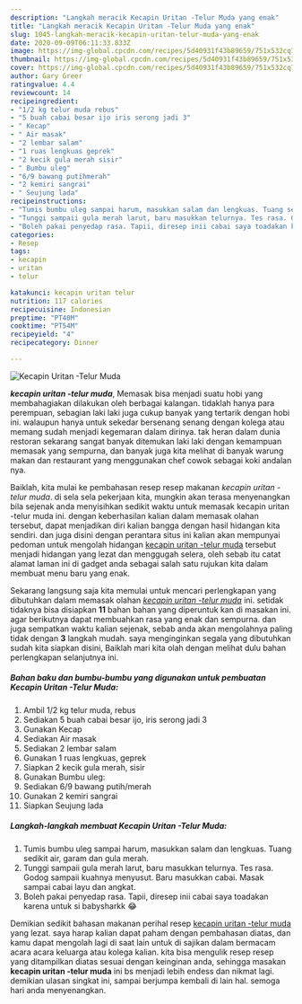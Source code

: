 ```yaml
---
description: "Langkah meracik Kecapin Uritan -Telur Muda yang enak"
title: "Langkah meracik Kecapin Uritan -Telur Muda yang enak"
slug: 1045-langkah-meracik-kecapin-uritan-telur-muda-yang-enak
date: 2020-09-09T06:11:33.833Z
image: https://img-global.cpcdn.com/recipes/5d40931f43b89659/751x532cq70/kecapin-uritan-telur-muda-foto-resep-utama.jpg
thumbnail: https://img-global.cpcdn.com/recipes/5d40931f43b89659/751x532cq70/kecapin-uritan-telur-muda-foto-resep-utama.jpg
cover: https://img-global.cpcdn.com/recipes/5d40931f43b89659/751x532cq70/kecapin-uritan-telur-muda-foto-resep-utama.jpg
author: Gary Greer
ratingvalue: 4.4
reviewcount: 14
recipeingredient:
- "1/2 kg telur muda rebus"
- "5 buah cabai besar ijo iris serong jadi 3"
- " Kecap"
- " Air masak"
- "2 lembar salam"
- "1 ruas lengkuas geprek"
- "2 kecik gula merah sisir"
- " Bumbu uleg"
- "6/9 bawang putihmerah"
- "2 kemiri sangrai"
- " Seujung lada"
recipeinstructions:
- "Tumis bumbu uleg sampai harum, masukkan salam dan lengkuas. Tuang sedikit air, garam dan gula merah."
- "Tunggi sampaii gula merah larut, baru masukkan telurnya. Tes rasa. Godog sampaii kuahnya menyusut. Baru masukkan cabai. Masak sampai cabai layu dan angkat."
- "Boleh pakai penyedap rasa. Tapii, diresep inii cabai saya toadakan karena untuk si babysharkk 😂"
categories:
- Resep
tags:
- kecapin
- uritan
- telur

katakunci: kecapin uritan telur 
nutrition: 117 calories
recipecuisine: Indonesian
preptime: "PT40M"
cooktime: "PT54M"
recipeyield: "4"
recipecategory: Dinner

---
```



![Kecapin Uritan -Telur Muda](https://img-global.cpcdn.com/recipes/5d40931f43b89659/751x532cq70/kecapin-uritan-telur-muda-foto-resep-utama.jpg)

<b><i>kecapin uritan -telur muda</i></b>, Memasak bisa menjadi suatu hobi yang membahagiakan dilakukan oleh berbagai kalangan. tidaklah hanya para perempuan, sebagian laki laki juga cukup banyak yang tertarik dengan hobi ini. walaupun hanya untuk sekedar bersenang senang dengan kolega atau memang sudah menjadi kegemaran dalam dirinya. tak heran dalam dunia restoran sekarang sangat banyak ditemukan laki laki dengan kemampuan memasak yang sempurna, dan banyak juga kita melihat di banyak warung makan dan restaurant yang menggunakan chef cowok sebagai koki andalan nya.

Baiklah, kita mulai ke pembahasan resep resep makanan <i>kecapin uritan -telur muda</i>. di sela sela pekerjaan kita, mungkin akan terasa menyenangkan bila sejenak anda menyisihkan sedikit waktu untuk memasak kecapin uritan -telur muda ini. dengan keberhasilan kalian dalam memasak olahan tersebut, dapat menjadikan diri kalian bangga dengan hasil hidangan kita sendiri. dan juga disini dengan perantara situs ini kalian akan mempunyai pedoman untuk mengolah hidangan <u>kecapin uritan -telur muda</u> tersebut menjadi hidangan yang lezat dan menggugah selera, oleh sebab itu catat alamat laman ini di gadget anda sebagai salah satu rujukan kita dalam membuat menu baru yang enak.




Sekarang langsung saja kita memulai untuk mencari perlengkapan yang dibutuhkan dalam memasak olahan <u><i>kecapin uritan -telur muda</i></u> ini. setidak tidaknya bisa disiapkan <b>11</b> bahan bahan yang diperuntuk kan di masakan ini. agar berikutnya dapat membuahkan rasa yang enak dan sempurna. dan juga sempatkan waktu kalian sejenak, sebab anda akan mengolahnya paling tidak dengan <b>3</b> langkah mudah. saya menginginkan segala yang dibutuhkan sudah kita siapkan disini, Baiklah mari kita olah dengan melihat dulu bahan perlengkapan selanjutnya ini.

<!--inarticleads1-->

##### Bahan baku dan bumbu-bumbu yang digunakan untuk pembuatan Kecapin Uritan -Telur Muda:

1. Ambil 1/2 kg telur muda, rebus
1. Sediakan 5 buah cabai besar ijo, iris serong jadi 3
1. Gunakan  Kecap
1. Sediakan  Air masak
1. Sediakan 2 lembar salam
1. Gunakan 1 ruas lengkuas, geprek
1. Siapkan 2 kecik gula merah, sisir
1. Gunakan  Bumbu uleg:
1. Sediakan 6/9 bawang putih/merah
1. Gunakan 2 kemiri sangrai
1. Siapkan  Seujung lada




<!--inarticleads2-->

##### Langkah-langkah membuat Kecapin Uritan -Telur Muda:

1. Tumis bumbu uleg sampai harum, masukkan salam dan lengkuas. Tuang sedikit air, garam dan gula merah.
1. Tunggi sampaii gula merah larut, baru masukkan telurnya. Tes rasa. Godog sampaii kuahnya menyusut. Baru masukkan cabai. Masak sampai cabai layu dan angkat.
1. Boleh pakai penyedap rasa. Tapii, diresep inii cabai saya toadakan karena untuk si babysharkk 😂




Demikian sedikit bahasan makanan perihal resep <u>kecapin uritan -telur muda</u> yang lezat. saya harap kalian dapat paham dengan pembahasan diatas, dan kamu dapat mengolah lagi di saat lain untuk di sajikan dalam bermacam acara acara keluarga atau kolega kalian. kita bisa mengulik resep resep yang ditampilkan diatas sesuai dengan keinginan anda, sehingga masakan <b>kecapin uritan -telur muda</b> ini bs menjadi lebih endess dan nikmat lagi. demikian ulasan singkat ini, sampai berjumpa kembali di lain hal. semoga hari anda menyenangkan.
